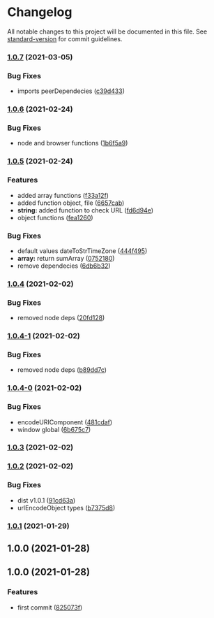 # Changelog

All notable changes to this project will be documented in this file. See [standard-version](https://github.com/conventional-changelog/standard-version) for commit guidelines.

### [1.0.7](https://github.com/avatarsolucoes/mini-helper/compare/v1.0.6...v1.0.7) (2021-03-05)


### Bug Fixes

* imports peerDependecies ([c39d433](https://github.com/avatarsolucoes/mini-helper/commit/c39d43334a35bcc8a9b3170769267d979119ed10))

### [1.0.6](https://github.com/avatarsolucoes/mini-helper/compare/v1.0.5...v1.0.6) (2021-02-24)


### Bug Fixes

* node and browser functions ([1b6f5a9](https://github.com/avatarsolucoes/mini-helper/commit/1b6f5a95afdadf20172c594778eb3e28ea02d69d))

### [1.0.5](https://github.com/avatarsolucoes/mini-helper/compare/v1.0.4...v1.0.5) (2021-02-24)


### Features

* added array functions ([f33a12f](https://github.com/avatarsolucoes/mini-helper/commit/f33a12f7bccb82ad9b77ee0863dd372a483d3093))
* added function object, file ([6657cab](https://github.com/avatarsolucoes/mini-helper/commit/6657cab6b47fb4ac60556657254c29aabd2a053b))
* **string:** added function to check URL ([fd6d94e](https://github.com/avatarsolucoes/mini-helper/commit/fd6d94e517fd6f2fe366eea0a0629908ecad1ca7))
* object functions ([fea1260](https://github.com/avatarsolucoes/mini-helper/commit/fea1260115eaea203e54e5cf5b7ec9071dbcd533))


### Bug Fixes

* default values dateToStrTimeZone ([444f495](https://github.com/avatarsolucoes/mini-helper/commit/444f4952f8f90d2b4389ad479e43ff23c646165e))
* **array:** return sumArray ([0752180](https://github.com/avatarsolucoes/mini-helper/commit/07521803fb8536094ae4b6810050dc04b0976909))
* remove dependecies ([6db6b32](https://github.com/avatarsolucoes/mini-helper/commit/6db6b32f6a3dc09b61273b618b47444192d2de75))

### [1.0.4](https://github.com/avatarsolucoes/mini-helper/compare/v1.0.4-1...v1.0.4) (2021-02-02)


### Bug Fixes

* removed node deps ([20fd128](https://github.com/avatarsolucoes/mini-helper/commit/20fd1286ada6856572b86978525cee70207525cf))

### [1.0.4-1](https://github.com/avatarsolucoes/mini-helper/compare/v1.0.4-0...v1.0.4-1) (2021-02-02)


### Bug Fixes

* removed node deps ([b89dd7c](https://github.com/avatarsolucoes/mini-helper/commit/b89dd7cae826d4fb12c35d2b38e2a771a181094d))

### [1.0.4-0](https://github.com/avatarsolucoes/mini-helper/compare/v1.0.3...v1.0.4-0) (2021-02-02)


### Bug Fixes

* encodeURIComponent ([481cdaf](https://github.com/avatarsolucoes/mini-helper/commit/481cdafbb3c7cfd87ac14a81410b818e28711a58))
* window global ([6b675c7](https://github.com/avatarsolucoes/mini-helper/commit/6b675c759e47e58e8381d95b2e9c3f9c551a91b4))

### [1.0.3](https://github.com/avatarsolucoes/mini-helper/compare/v1.0.2...v1.0.3) (2021-02-02)

### [1.0.2](https://github.com/avatarsolucoes/mini-helper/compare/v1.0.1...v1.0.2) (2021-02-02)


### Bug Fixes

* dist v1.0.1 ([91cd63a](https://github.com/avatarsolucoes/mini-helper/commit/91cd63a747dd223d6e6b3ad5c07421e987f0f91d))
* urlEncodeObject types ([b7375d8](https://github.com/avatarsolucoes/mini-helper/commit/b7375d8e79c9cce113ff934e2873befd4191f24e))

### [1.0.1](https://github.com/avatarsolucoes/mini-helper/compare/v1.1.0...v1.0.1) (2021-01-29)

## 1.0.0 (2021-01-28)

## 1.0.0 (2021-01-28)


### Features

* first commit ([825073f](https://github.com/leguass7/helpers/commit/825073fdb09234662bfe4799bd2bce588919d5eb))
